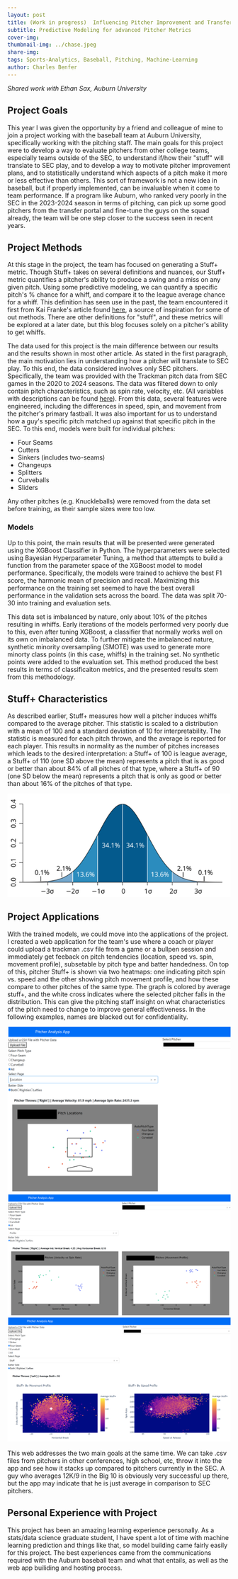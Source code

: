 ```yaml
---
layout: post
title: (Work in progress)  Influencing Pitcher Improvement and Transfer Portal Acquisitons
subtitle: Predictive Modeling for advanced Pitcher Metrics  
cover-img: 
thumbnail-img: ../chase.jpeg
share-img:
tags: Sports-Analytics, Baseball, Pitching, Machine-Learning
author: Charles Benfer
---
```


*Shared work with Ethan Sax, Auburn University*

## Project Goals

This year I was given the opportunity by a friend and colleague of mine to join a project working with the baseball team at Auburn University, specifically working with the pitching staff. The main goals for this project were to develop a way to evaluate pitchers from other college teams, especially teams outside of the SEC, to understand if/how their "stuff"  will translate to SEC play, and to develop a way to motivate pitcher improvement plans, and to statistically understand which aspects of a pitch make it more or less effective than others. This sort of framework is not a new idea in baseball, but if properly implemented, can be invaluable when it come to team performance. If a program like Auburn, who ranked very poorly in the SEC in the 2023-2024 season in terms of pitching, can pick up some good pitchers from the transfer portal and fine-tune the guys on the squad already, the team will be one step closer to the success seen in recent years. 

## Project Methods

At this stage in the project, the team has focused on generating a Stuff+ metric. Though Stuff+ takes on several definitions and nuances, our Stuff+ metric quantifies a pitcher's ability to produce a swing and a miss on any given pitch. Using some predictive modeling, we can quantify a specific pitch's % chance for a whiff, and compare it to the league average chance for a whiff. This definition has seen use in the past, the team encountered it first from Kai Franke's article found [here](https://medium.com/@kaifranke3/building-a-stuff-model-using-xgboost-8c548fbab8f2), a source of inspiration for some of out methods. There are other definitions for "stuff", and these metrics will be explored at a later date, but this blog focuses solely on a pitcher's ability to get whiffs.

The data used for this project is the main difference between our results and the results shown in most other article. As stated in the first paragraph, the main motivation lies in understanding how a pitcher will translate to SEC play. To this end, the data considered involves only SEC pitchers. Specifically, the team was provided with the Trackman pitch data from SEC games in the 2020 to 2024 seasons. The data was filtered down to only contain pitch characteristics, such as spin rate, velocity, etc. (All variables with descriptions can be found [here](https://support.trackmanbaseball.com/hc/en-us/articles/5089413493787-V3-FAQs-Radar-Measurement-Glossary-Of-Terms)). From this data, several features were engineered, including the differences in speed, spin, and movement from the pitcher's primary fastball. It was also important for us to understand how a guy's specific pitch matched up against that specific pitch in the SEC. To this end, models were built for individual pitches:  
- Four Seams
- Cutters
- Sinkers (includes two-seams)
- Changeups
- Splitters
- Curveballs
- Sliders

Any other pitches (e.g. Knuckleballs) were removed from the data set before training, as their sample sizes were too low. 

### Models

Up to this point, the main results that will be presented were generated using the XGBoost Classifier in Python. The hyperparameters were selected using Bayesian Hyperparameter Tuning, a method that attempts to build a function from the parameter space of the XGBoost model to model performance. Specifically, the models were trained to achieve the best F1 score, the harmonic mean of precision and recall. Maximizing this performance on the training set seemed to have the best overall performance in the validation sets across the board. The data was split 70-30 into training and evaluation sets. 

This data set is imbalanced by nature, only about 10% of the pitches resulting in whiffs. Early iterations of the models performed very poorly due to this, even after tuning XGBoost, a classifier that normally works well on its own on imbalanced data. To further mitigate the imbalanced nature, synthetic minority oversampling (SMOTE) was used to generate more minorty class points (in this case, whiffs) in the training set. No synthetic points were added to the evaluation set. This method produced the best results in terms of classificaiton metrics, and the presented results stem from this methodology.

## Stuff+ Characteristics

As described earlier, Stuff+ measures how well a pitcher induces whiffs compared to the average pitcher. This statistic is scaled to a distribution with a mean of 100 and a standard deviation of 10 for interpretability. The statistic is measured for each pitch thrown, and the average is reported for each player. This results in normality as the number of pitches increases which leads to the desired interpretation: a Stuff+ of 100 is league average, a Stuff+ of 110 (one SD above the mean) represents a pitch that is as good or better than about 84% of all pitches of that type, where a Stuff+ of 90 (one SD below the mean) represents a pitch that is only as good or better than about 16% of the pitches of that type.     

![Normal Distribution Empirical Rule](../empirical_rule.png)


## Project Applications

With the trained models, we could move into the applications of the project. I created a web application for the team's use where a coach or player could upload a trackman .csv file from a game or a bullpen session and immediately get feeback on pitch tendencies (location, speed vs. spin, movement profile), subsetable by pitch type and batter handedness. On top of this, pitcher Stuff+ is shown via two heatmaps: one indicating pitch spin vs. speed and the other showing pitch movement profile, and how these compare to other pitches of the same type. The graph is colored by average stuff+, and the white cross indicates where the selected pitcher falls in the distribution. This can give the pitching staff insight on what characteristics of the pitch need to change to improve general effectiveness. In the following examples, names are blacked out for confidentiality.

![Location Example](../app_location_example.png)
![Profile Example](../app_profile_example.png)
![Stuff+ Example](../app_stuff_example.png)


This web addresses the two main goals at the same time. We can take .csv files from pitchers in other conferences, high school, etc, throw it into the app and see how it stacks up compared to pitchers currently in the SEC. A guy who averages 12K/9 in the Big 10 is obviously very successful up there, but the app may indicate that he is just average in comparison to SEC pitchers. 

## Personal Experience with Project

This project has been an amazing learning experience personally. As a stats/data science graduate student, I have spent a lot of time with machine learning prediction and things like that, so model building came fairly easily for this project. The best experiences came from the communications required with the Auburn baseball team and what that entails, as well as the web app builiding and hosting process.
